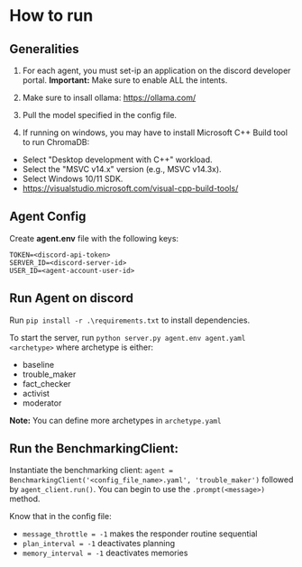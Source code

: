 # How to run

## Generalities

1) For each agent, you must set-ip an application on the discord developer portal.
**Important:** Make sure to enable ALL the intents.

2) Make sure to insall ollama: https://ollama.com/

3) Pull the model specified in the config file.

4) If running on windows, you may have to install Microsoft C++ Build tool to run ChromaDB:
- Select "Desktop development with C++" workload.
- Select the "MSVC v14.x" version (e.g., MSVC v14.3x).
- Select Windows 10/11 SDK.
- https://visualstudio.microsoft.com/visual-cpp-build-tools/

## Agent Config 

Create **agent.env** file with the following keys:

```
TOKEN=<discord-api-token>
SERVER_ID=<discord-server-id>
USER_ID=<agent-account-user-id>
```

## Run Agent on discord

Run `pip install -r .\requirements.txt` to install dependencies.

To start the server, run `python server.py agent.env agent.yaml <archetype>` where archetype is either:
- baseline
- trouble_maker
- fact_checker
- activist
- moderator

**Note:** You can define more archetypes in `archetype.yaml`

## Run the BenchmarkingClient:

Instantiate the benchmarking client: `agent = BenchmarkingClient('<config_file_name>.yaml', 'trouble_maker')` followed by `agent_client.run()`. You can begin to use the `.prompt(<message>)` method.

Know that in the config file:
- `message_throttle = -1` makes the responder routine sequential
- `plan_interval = -1` deactivates planning
- `memory_interval = -1` deactivates memories